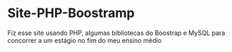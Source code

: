 # Site-PHP-Boostramp
Fiz esse site usando PHP, algumas bibliotecas do Boostrap e MySQL para concorrer a um estágio no fim do meu ensino médio
